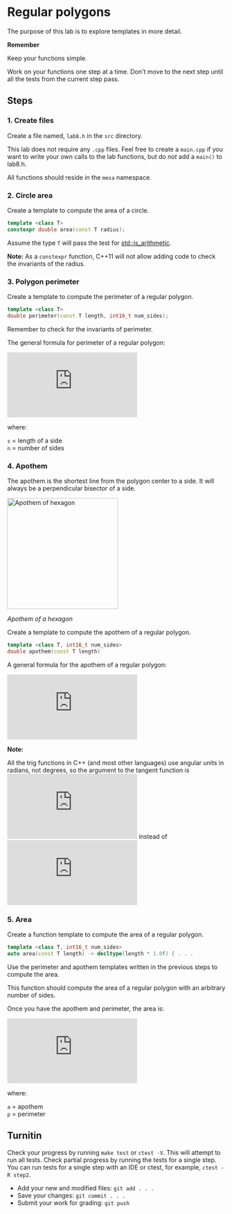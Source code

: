 # Regular polygons
The purpose of this lab is to 
explore templates in more detail.

**Remember**

Keep your functions simple.

Work on your functions one step at a time.
Don't move to the next step until all the tests from the current step pass.

## Steps

### 1. Create files
Create a file named, `lab8.h`
in the `src` directory.

This lab does not require any `.cpp` files.
Feel free to create a `main.cpp` if you want
to write your own calls to the lab functions,
but do *not* add a `main()` to lab8.h.

All functions should reside in the `mesa` namespace.

### 2. Circle area
Create a template to compute the area of a circle.

```cpp
template <class T>
constexpr double area(const T radius);
```

Assume the type `T` will pass the test for 
[std::is_arithmetic](https://en.cppreference.com/w/cpp/types/is_arithmetic).

**Note:** 
As a `constexpr` function,
C++11 will not allow adding code to check the invariants of
the radius.

### 3. Polygon perimeter
Create a template to compute the perimeter of a regular polygon.

```cpp
template <class T>
double perimeter(const T length, int16_t num_sides);
```

Remember to check for the invariants of perimeter.

The general formula for perimeter of a regular polygon:

  ![p = sn](https://latex.codecogs.com/svg.latex?p%20%3D%20sn)

where:

  `s` = length of a side  
  `n` = number of sides

### 4. Apothem
The apothem is the shortest line from the polygon center to a side.
It will always be a perpendicular bisector of a side.

<a title="Wrtlprnft [CC BY-SA 3.0 (http://creativecommons.org/licenses/by-sa/3.0/)], via Wikimedia Commons" href="https://commons.wikimedia.org/wiki/File:Apothem_of_hexagon.svg"><img width="256" alt="Apothem of hexagon" src="https://upload.wikimedia.org/wikipedia/commons/thumb/7/73/Apothem_of_hexagon.svg/256px-Apothem_of_hexagon.svg.png"></a>

*Apothem of a hexagon*

Create a template to compute the apothem of a regular polygon.

```cpp
template <class T, int16_t num_sides>
double apothem(const T length) 
```

A general formula for the apothem of a regular polygon:

  ![a = s / 2tan(pi/n)](https://latex.codecogs.com/svg.latex?a%20%3D%20%5Cfrac%7Bs%7D%7B2%5Ctan%20%5Cleft%20%28%20%5Cfrac%7B%5Cpi%20%7D%7Bn%7D%20%5Cright%20%29%7D)

**Note:**

All the trig functions in C++ (and most other languages) use angular units in radians,
not degrees, so the argument to the
tangent function is 
![pi over n](https://latex.codecogs.com/svg.latex?%5Cinline%20%5Cfrac%7B180%7D%7Bn%7D%5Ccdot%5Cfrac%7B%5Cpi%7D%7B180%7D%20%3D%20%5Cfrac%7B%5Cpi%7D%7Bn%7D)
instead of
![180 over n](https://latex.codecogs.com/svg.latex?%5Cinline%20%5Cfrac%7B180%7D%7Bn%7D)

### 5. Area
Create a function template to compute the area of a regular polygon.

```cpp
template <class T, int16_t num_sides>
auto area(const T length) -> decltype(length * 1.0f) { . . .
```

Use the perimeter and apothem templates written in the previous steps to
compute the area.

This function should compute the area of a regular polygon with an arbitrary number of sides.

Once you have the apothem and perimeter, the area is:

  ![area = ap over 2](https://latex.codecogs.com/svg.latex?area%20%3D%20%5Cfrac%7Ba%5Ccdot%20p%7D%7B2%7D)

where:

  `a` = apothem  
  `p` = perimeter

## Turnitin
Check your progress by running `make test` or `ctest -V`.
This will attempt to run all tests.
Check partial progress by running the tests for a single step.
You can run tests for a single step with an IDE or ctest,
for example, `ctest -R step2`.

- Add your new and modified files: `git add . . . `
- Save your changes: `git commit . . . `
- Submit your work for grading: `git push`


